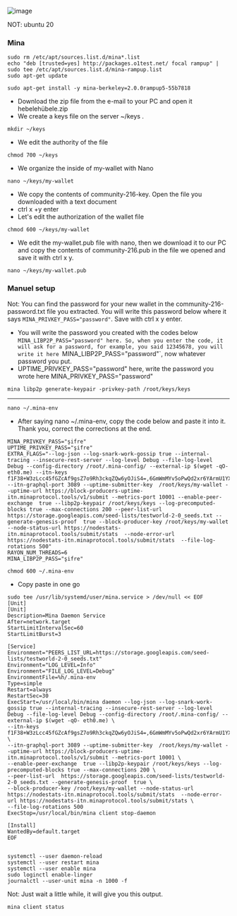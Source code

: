 ![image](https://github.com/Core-Node-Team/Testnet-TR/assets/91562185/42bd08c8-a812-4a31-beaf-ecfaa698e94e)

NOT: ubuntu 20

### Mina
```
sudo rm /etc/apt/sources.list.d/mina*.list
echo "deb [trusted=yes] http://packages.o1test.net/ focal rampup" | sudo tee /etc/apt/sources.list.d/mina-rampup.list
sudo apt-get update
```
```
sudo apt-get install -y mina-berkeley=2.0.0rampup5-55b7818
```



* Download the zip file from the e-mail to your PC and open it hebelehübele.zip
* We create a keys file on the server ~/keys .
```
mkdir ~/keys
```
*	We edit the authority of the file
```
chmod 700 ~/keys
```
* We organize the inside of my-wallet with Nano
```
nano ~/keys/my-wallet
```
* We copy the contents of community-216-key. Open the file you downloaded with a text document
*	ctrl x +y enter
*	Let's edit the authorization of the wallet file
```
chmod 600 ~/keys/my-wallet
```
*	 We edit the my-wallet.pub file with nano, then we download it to our PC and copy the contents of community-216.pub in the file we opened and save it with ctrl x y.
```
nano ~/keys/my-wallet.pub
```
### Manuel setup



Not: You can find the password for your new wallet in the community-216-password.txt file you extracted. You will write this password below where it says `MINA_PRIVKEY_PASS="password"`. Save with ctrl x y enter. 
* You will write the password you created with the codes below `MINA_LIBP2P_PASS="password" here. So, when you enter the code, it will ask for a password, for example, you said 12345678, you will write it here `MINA_LIBP2P_PASS="password"`, now whatever password you put.
* UPTIME_PRIVKEY_PASS="password" here, write the password you wrote here MINA_PRIVKEY_PASS="password"

```
mina libp2p generate-keypair -privkey-path /root/keys/keys
```
---------------
```
nano ~/.mina-env
```

* After saying nano ~/.mina-env, copy the code below and paste it into it. Thank you, correct the corrections at the end. 
```
MINA_PRIVKEY_PASS="şifre"
UPTIME_PRIVKEY_PASS="şifre"
EXTRA_FLAGS="--log-json --log-snark-work-gossip true --internal-tracing --insecure-rest-server --log-level Debug --file-log-level Debug --config-directory /root/.mina-config/ --external-ip $(wget -qO- eth0.me) --itn-keys  f1F38+W3zLcc45fGZcAf9gsZ7o9Rh3ckqZQw6yOJiS4=,6GmWmMYv5oPwQd2xr6YArmU1YXYCAxQAxKH7aYnBdrk=,ZJDkF9EZlhcAU1jyvP3m9GbkhfYa0yPV+UdAqSamr1Q=,NW2Vis7S5G1B9g2l9cKh3shy9qkI1lvhid38763vZDU=,Cg/8l+JleVH8yNwXkoLawbfLHD93Do4KbttyBS7m9hQ= --itn-graphql-port 3089 --uptime-submitter-key  /root/keys/my-wallet --uptime-url https://block-producers-uptime-itn.minaprotocol.tools/v1/submit --metrics-port 10001 --enable-peer-exchange  true --libp2p-keypair /root/keys/keys --log-precomputed-blocks true --max-connections 200 --peer-list-url  https://storage.googleapis.com/seed-lists/testworld-2-0_seeds.txt --generate-genesis-proof  true --block-producer-key /root/keys/my-wallet --node-status-url https://nodestats-itn.minaprotocol.tools/submit/stats  --node-error-url https://nodestats-itn.minaprotocol.tools/submit/stats  --file-log-rotations 500"
RAYON_NUM_THREADS=6
MINA_LIBP2P_PASS="şifre"
```
```
chmod 600 ~/.mina-env
```

* Copy paste in one go
```
sudo tee /usr/lib/systemd/user/mina.service > /dev/null << EOF
[Unit]
[Unit]
Description=Mina Daemon Service
After=network.target
StartLimitIntervalSec=60
StartLimitBurst=3

[Service]
Environment="PEERS_LIST_URL=https://storage.googleapis.com/seed-lists/testworld-2-0_seeds.txt"
Environment="LOG_LEVEL=Info"
Environment="FILE_LOG_LEVEL=Debug"
EnvironmentFile=%h/.mina-env
Type=simple
Restart=always
RestartSec=30
ExecStart=/usr/local/bin/mina daemon --log-json --log-snark-work-gossip true --internal-tracing --insecure-rest-server --log-level Debug --file-log-level Debug --config-directory /root/.mina-config/ --external-ip $(wget -qO- eth0.me) \
--itn-keys  f1F38+W3zLcc45fGZcAf9gsZ7o9Rh3ckqZQw6yOJiS4=,6GmWmMYv5oPwQd2xr6YArmU1YXYCAxQAxKH7aYnBdrk=,ZJDkF9EZlhcAU1jyvP3m9GbkhfYa0yPV+UdAqSamr1Q=,NW2Vis7S5G1B9g2l9cKh3shy9qkI1lvhid38763vZDU=,Cg/8l+JleVH8yNwXkoLawbfLHD93Do4KbttyBS7m9hQ= \
--itn-graphql-port 3089 --uptime-submitter-key  /root/keys/my-wallet --uptime-url https://block-producers-uptime-itn.minaprotocol.tools/v1/submit --metrics-port 10001 \
--enable-peer-exchange  true --libp2p-keypair /root/keys/keys --log-precomputed-blocks true --max-connections 200 \
--peer-list-url  https://storage.googleapis.com/seed-lists/testworld-2-0_seeds.txt --generate-genesis-proof  true \
--block-producer-key /root/keys/my-wallet --node-status-url https://nodestats-itn.minaprotocol.tools/submit/stats  --node-error-url https://nodestats-itn.minaprotocol.tools/submit/stats \
--file-log-rotations 500
ExecStop=/usr/local/bin/mina client stop-daemon

[Install]
WantedBy=default.target
EOF
```
```

systemctl --user daemon-reload
systemctl --user restart mina
systemctl --user enable mina
sudo loginctl enable-linger
journalctl --user-unit mina -n 1000 -f
```

Not: Just wait a little while, it will give you this output.
```
mina client status
```







